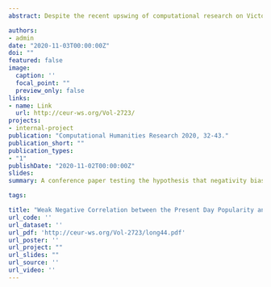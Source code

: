 ```yaml
---
abstract: Despite the recent upswing of computational research on Victorian novels, it has largely overlooked insight from cultural evolution and the cognitive sciences. This study aims to contribute to this incipient scholarship by testing the hypothesis that novels containing content with a lower mean emotional valence are more likely to trigger recommendation-based transmission chains, and as a result tend to have greater cultural longevity. This study performs a correlation analysis between the mean sentiment and the contemporary popularity (using the number of user ratings from Goodreads) of a selection of late Victorian novels published in the United Kingdom between 1891 and 1901, taken from Project Gutenberg (n=846). Moreover, the study looks into the implications of this correlation for the differences between novels that were bestsellers at the time of publication and those that can be considered canonical today (that have recently had Broadview, Oxford University, or Penguin Press editions). The results show a weak negative correlation between the present day popularity and the mean emotional valence of the novels, which nevertheless holds true for both the bestselling and canonical novels. Moreover, canonical novels tend to have a lower mean emotional valence than the bestsellers.

authors:
- admin
date: "2020-11-03T00:00:00Z"
doi: ""
featured: false
image:
  caption: ''
  focal_point: ""
  preview_only: false
links:
- name: Link
  url: http://ceur-ws.org/Vol-2723/
projects:
- internal-project
publication: "Computational Humanities Research 2020, 32-43."
publication_short: ""
publication_types:
- "1"
publishDate: "2020-11-02T00:00:00Z"
slides:
summary: A conference paper testing the hypothesis that negativity bias has caused late Victorian novels with lower mean emotional valence to have higher cultural longevity. The hypothesis is confirmed, but the effect is weak (R=-0.087, p=0.038). 

tags:

title: "Weak Negative Correlation between the Present Day Popularity and the Mean Emotional Valence of Late Victorian Novels" 
url_code: ''
url_dataset: ''
url_pdf: 'http://ceur-ws.org/Vol-2723/long44.pdf'
url_poster: ''
url_project: ""
url_slides: ""
url_source: ''
url_video: ''
---
```


